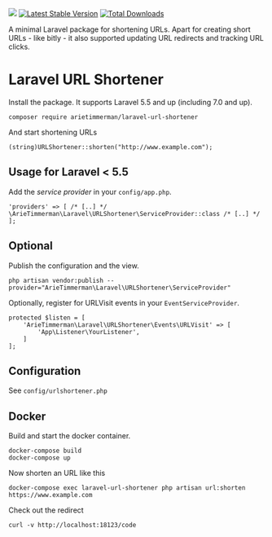 
![](https://github.com/arietimmerman/laravel-url-shortener/workflows/CI/badge.svg)
[![Latest Stable Version](https://poser.pugx.org/arietimmerman/laravel-url-shortener/v/stable)](https://packagist.org/packages/arietimmerman/laravel-url-shortener)
[![Total Downloads](https://poser.pugx.org/arietimmerman/laravel-url-shortener/downloads)](https://packagist.org/packages/arietimmerman/laravel-url-shortener)

A minimal Laravel package for shortening URLs. Apart for creating short URLs - like bitly - it also supported updating URL redirects and tracking URL clicks.

# Laravel URL Shortener

Install the package. It supports Laravel 5.5 and up (including 7.0 and up).

~~~
composer require arietimmerman/laravel-url-shortener
~~~

And start shortening URLs

~~~.php
(string)URLShortener::shorten("http://www.example.com");
~~~

## Usage for Laravel < 5.5

Add the _service provider_ in your `config/app.php`.

~~~.php
'providers' => [ /* [..] */ \ArieTimmerman\Laravel\URLShortener\ServiceProvider::class /* [..] */ ];
~~~

## Optional

Publish the configuration and the view.

~~~.php
php artisan vendor:publish --provider="ArieTimmerman\Laravel\URLShortener\ServiceProvider"
~~~

Optionally, register for URLVisit events in your `EventServiceProvider`.

~~~.php
protected $listen = [
	'ArieTimmerman\Laravel\URLShortener\Events\URLVisit' => [
		'App\Listener\YourListener',
	]
];
~~~

## Configuration

See `config/urlshortener.php`

## Docker

Build and start the docker container.

~~~
docker-compose build
docker-compose up
~~~

Now shorten an URL like this

~~~
docker-compose exec laravel-url-shortener php artisan url:shorten https://www.example.com
~~~

Check out the redirect

~~~
curl -v http://localhost:18123/code
~~~
